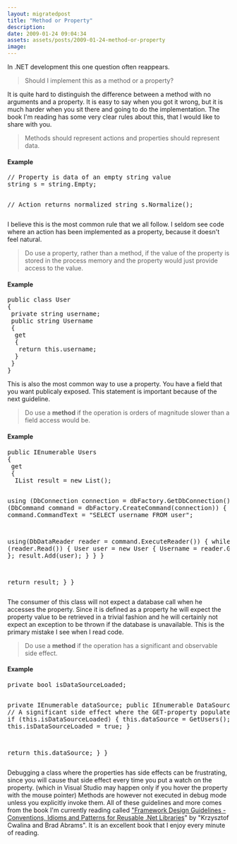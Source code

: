 ```yaml
---
layout: migratedpost
title: "Method or Property"
description:
date: 2009-01-24 09:04:34
assets: assets/posts/2009-01-24-method-or-property
image: 
---
```


<p>In .NET development this one question often reappears.</p>
<blockquote>Should I implement this as a method or a property?</blockquote>
<p>It is quite hard to distinguish the difference between a method with no arguments and a property. It is easy to say when you got it wrong, but it is much harder when you sit there and going to do the implementation. The book I'm reading has some very clear rules about this, that I would like to share with you.</p>
<blockquote>Methods should represent actions and properties should represent data.</blockquote>
<h4>Example</h4>
<pre class="brush: csharp">// Property is data of an empty string value
string s = string.Empty;

// Action returns normalized string
s.Normalize();</pre>
<p>I believe this is the most common rule that we all follow. I seldom see code where an action has been implemented as a property, because it doesn't feel natural.</p>
<blockquote>Do use a property, rather than a method, if the value of the property is stored in the process memory and the property would just provide access to the value.</blockquote>
<h4>Example</h4>
<pre class="brush: csharp">public class User
{
 private string username;
 public string Username
 {
  get
  {
   return this.username;
  }
 }
}</pre>
<p>This is also the most common way to use a property. You have a field that you want publicaly exposed. This statement is important because of the next guideline.</p>
<blockquote>Do use a <strong>method</strong> if the operation is orders of magnitude slower than a field access would be.</blockquote>
<h4>Example</h4>
<pre class="brush: csharp">public IEnumerable<User> Users
{
 get
 {
  IList<User> result = new List<User>();

  using (DbConnection connection = dbFactory.GetDbConnection())
  using (DbCommand command = dbFactory.CreateCommand(connection))
  {
   command.CommandText = "SELECT username FROM user";

   using(DbDataReader reader = command.ExecuteReader())
   {
    while (reader.Read())
    {
     User user = new User { Username = reader.GetString(0) };
     result.Add(user);
    }
   }
  }

  return result;
 }
}</pre>
<p>The consumer of this class will not expect a database call when he accesses the property. Since it is defined as a property he will expect the property value to be retrieved in a trivial fashion and he will certainly not expect an exception to be thrown if the database is unavailable. This is the primary mistake I see when I read code.</p>
<blockquote>Do use a <strong>method</strong> if the operation has a significant and observable side effect.</blockquote>
<h4>Example</h4>
<pre class="brush: csharp">private bool isDataSourceLoaded;

private IEnumerable dataSource;
public IEnumerable DataSource
{
 get
 {
  // A significant side effect where the GET-property populates the field
  if (this.isDataSourceLoaded)
  {
   this.dataSource = GetUsers();
   this.isDataSourceLoaded = true;
  }

  return this.dataSource;
 }
}</pre>
<p>Debugging a class where the properties has side effects can be frustrating, since you will cause that side effect every time you put a watch on the property. (which in Visual Studio may happen only if you hover the property with the mouse pointer) Methods are however not executed in debug mode unless you explicitly invoke them.  All of these guidelines and more comes from the book I'm currently reading called <a href="http://www.amazon.com/Framework-Design-Guidelines-Conventions-Development/dp/0321545613/ref=sr_11_1?ie=UTF8&qid=1232786815&sr=11-1">"Framework Design Guidelines -Conventions, Idioms and Patterns for Reusable .Net Libraries</a>" by "Krzysztof Cwalina and Brad Abrams". It is an excellent book that I enjoy every minute of reading.</p>
